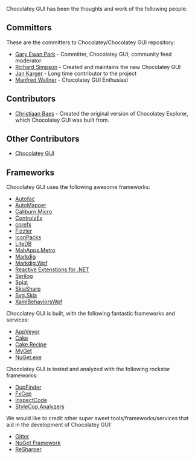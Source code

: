 Chocolatey GUI has been the thoughts and work of the following people:

## Committers

These are the committers to Chocolatey/Chocolatey GUI repository:

* [Gary Ewan Park](https://github.com/gep13) - Committer, Chocolatey GUI, community feed moderator
* [Richard Simpson](https://github.com/RichiCoder1) - Created and maintains the new Chocolatey GUI
* [Jan Karger](https://github.com/punker76) - Long time contributor to the project
* [Manfred Wallner](https://github.com/mwallner) - Chocolatey GUI Enthusiast

## Contributors

* [Christiaan Baes](https://github.com/chrissie1) - Created the original version of Chocolatey Explorer, which Chocolatey GUI was built from.

## Other Contributors

* [Chocolatey GUI](https://github.com/chocolatey/chocolateygui/graphs/contributors)

## Frameworks

Chocolatey GUI uses the following awesome frameworks:

* [Autofac](http://autofac.org/)
* [AutoMapper](http://automapper.org/)
* [Caliburn.Micro](https://github.com/Caliburn-Micro/Caliburn.Micro)
* [ControlzEx](https://github.com/ControlzEx/ControlzEx)
* [corefx](https://github.com/dotnet/runtime)
* [Fizzler](https://github.com/atifaziz/Fizzler)
* [IconPacks](https://github.com/MahApps/MahApps.Metro.IconPacks)
* [LiteDB](https://www.litedb.org/)
* [MahApps.Metro](http://mahapps.com/)
* [Markdig](https://github.com/lunet-io/markdig)
* [Markdig.Wpf](https://github.com/Kryptos-FR/markdig.wpf)
* [Reactive Extenstions for .NET](https://github.com/dotnet/reactive)
* [Serilog](https://github.com/serilog/serilog)
* [Splat](https://github.com/reactiveui/splat)
* [SkiaSharp](https://github.com/mono/SkiaSharp)
* [Svg.Skia](https://github.com/wieslawsoltes/Svg.Skia)
* [XamlBehaviorsWpf](https://github.com/Microsoft/XamlBehaviorsWpf)

Chocolatey GUI is built, with the following fantastic frameworks and services:

* [AppVeyor](http://www.appveyor.com/)
* [Cake](http://cakebuild.net/)
* [Cake.Recipe](https://github.com/cake-contrib/Cake.Recipe)
* [MyGet](http://www.myget.org/)
* [NuGet.exe](https://www.nuget.org/)

Chocolatey GUI is tested and analyzed with the following rockstar frameworks:

* [DupFinder](https://confluence.jetbrains.com/display/NETCOM/Introducing+dupFinder)
* [FxCop](https://msdn.microsoft.com/en-us/library/bb429476(v=vs.80).aspx)
* [InspectCode](https://confluence.jetbrains.com/display/NETCOM/Introducing+InspectCode)
* [StyleCop.Analyzers](https://github.com/DotNetAnalyzers/StyleCopAnalyzers)

We would like to credit other super sweet tools/frameworks/services that aid in the development of Chocolatey GUI:

* [Gitter](https://gitter.im)
* [NuGet Framework](https://www.nuget.org/)
* [ReSharper](https://www.jetbrains.com/resharper/)
